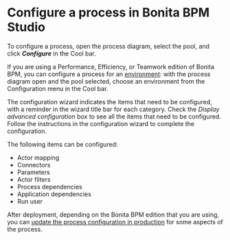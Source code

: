 # Configure a process in Bonita BPM Studio

To configure a process, open the process diagram, select the pool, and click **_Configure_** in the Cool bar.

If you are using a Performance, Efficiency, or Teamwork edition of Bonita BPM, you can configure a process for an [environment](environments.md): 
with the process diagram open and the pool selected, choose an environment from
the Configuration menu in the Cool bar.

The configuration wizard indicates the items that need to be configured, with a reminder in the wizard title bar for each category. Check the _Display advanced configuration_ box to 
see all the items that need to be configured. Follow the instructions in the configuration wizard to complete the configuration.

The following items can be configured:

* Actor mapping
* Connectors
* Parameters
* Actor filters
* Process dependencies
* Application dependencies
* Run user

After deployment, depending on the Bonita BPM edition that you are using, you can [update the process configuration in production](live-update.md) for some aspects of the process.
